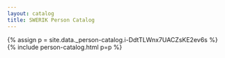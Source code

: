```yaml
---
layout: catalog
title: SWERIK Person Catalog
---
```

{% assign p = site.data._person-catalog.i-DdtTLWnx7UACZsKE2ev6s %}
{% include person-catalog.html p=p %}

